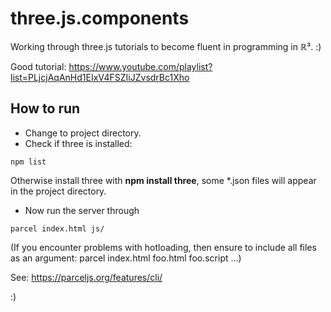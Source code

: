 # three.js.components #

Working through three.js tutorials to become fluent in programming in &Ropf;³. :)

Good tutorial: https://www.youtube.com/playlist?list=PLjcjAqAnHd1EIxV4FSZIiJZvsdrBc1Xho

## How to run ##

- Change to project directory.
- Check if three is installed:

```
npm list
```

Otherwise install three with **npm install three**, some *.json files will appear in the project directory.

- Now run the server through

```
parcel index.html js/
```

(If you encounter problems with hotloading, then ensure to include all files as an argument: parcel index.html foo.html foo.script ...)

See: https://parceljs.org/features/cli/

:)

